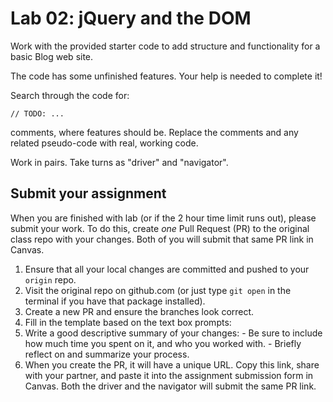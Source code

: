 # Lab 02: jQuery and the DOM

Work with the provided starter code to add structure and functionality for a basic Blog web site.

The code has some unfinished features. Your help is needed to complete it!

Search through the code for:

 `// TODO: ...`

 comments, where features should be. Replace the comments and any related pseudo-code with real, working code.

Work in pairs. Take turns as "driver" and "navigator".

## Submit your assignment

When you are finished with lab (or if the 2 hour time limit runs out), please submit your work. To do this, create *one* Pull Request (PR) to the original class repo with your changes. Both of you will submit that same PR link in Canvas.

1. Ensure that all your local changes are committed and pushed to your `origin` repo.
2. Visit the original repo on github.com (or just type `git open` in the terminal if you have that package installed).
1. Create a new PR and ensure the branches look correct.
1. Fill in the template based on the text box prompts:
  1. Write a good descriptive summary of your changes:
    - Be sure to include how much time you spent on it, and who you worked with.
    - Briefly reflect on and summarize your process.
1. When you create the PR, it will have a unique URL. Copy this link, share with your partner, and paste it into the assignment submission form in Canvas. Both the driver and the navigator will submit the same PR link.
